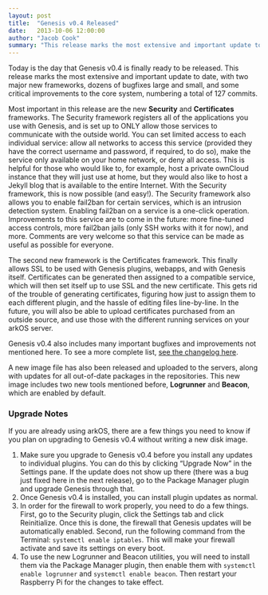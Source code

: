 ```yaml
---
layout: post
title:  "Genesis v0.4 Released"
date:   2013-10-06 12:00:00
author: "Jacob Cook"
summary: "This release marks the most extensive and important update to date, with two major new frameworks, dozens of bugfixes large and small, and some critical improvements to the core system."
---
```

Today is the day that Genesis v0.4 is finally ready to be released. This release marks the most extensive and important update to date, with two major new frameworks, dozens of bugfixes large and small, and some critical improvements to the core system, numbering a total of 127 commits.

Most important in this release are the new **Security** and **Certificates** frameworks. The Security framework registers all of the applications you use with Genesis, and is set up to ONLY allow those services to communicate with the outside world. You can set limited access to each individual service: allow all networks to access this service (provided they have the correct username and password, if required, to do so), make the service only available on your home network, or deny all access. This is helpful for those who would like to, for example, host a private ownCloud instance that they will just use at home, but they would also like to host a Jekyll blog that is available to the entire Internet. With the Security framework, this is now possible (and easy!). The Security framework also allows you to enable fail2ban for certain services, which is an intrusion detection system. Enabling fail2ban on a service is a one-click operation. Improvements to this service are to come in the future: more fine-tuned access controls, more fail2ban jails (only SSH works with it for now), and more. Comments are very welcome so that this service can be made as useful as possible for everyone.

The second new framework is the Certificates framework. This finally allows SSL to be used with Genesis plugins, webapps, and with Genesis itself. Certificates can be generated then assigned to a compatible service, which will then set itself up to use SSL and the new certificate. This gets rid of the trouble of generating certificates, figuring how just to assign them to each different plugin, and the hassle of editing files line-by-line. In the future, you will also be able to upload certificates purchased from an outside source, and use those with the different running services on your arkOS server.

Genesis v0.4 also includes many important bugfixes and improvements not mentioned here. To see a more complete list, [see the changelog here](https://github.com/cznweb/genesis/releases/tag/0.4).

A new image file has also been released and uploaded to the servers, along with updates for all out-of-date packages in the repositories. This new image includes two new tools mentioned before, **Logrunner** and **Beacon**, which are enabled by default.


### Upgrade Notes

If you are already using arkOS, there are a few things you need to know if you plan on upgrading to Genesis v0.4 without writing a new disk image.

 1. Make sure you upgrade to Genesis v0.4 before you install any updates to individual plugins. You can do this by clicking “Upgrade Now” in the Settings pane. If the update does not show up there (there was a bug just fixed here in the next release), go to the Package Manager plugin and upgrade Genesis through that.
 2. Once Genesis v0.4 is installed, you can install plugin updates as normal.
 3. In order for the firewall to work properly, you need to do a few things. First, go to the Security plugin, click the Settings tab and click Reinitialize. Once this is done, the firewall that Genesis updates will be automatically enabled. Second, run the following command from the Terminal: `systemctl enable iptables`. This will make your firewall activate and save its settings on every boot.
 4. To use the new Logrunner and Beacon utilities, you will need to install them via the Package Manager plugin, then enable them with `systemctl enable logrunner` and `systemctl enable beacon`. Then restart your Raspberry Pi for the changes to take effect.

